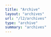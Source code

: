 ```yaml
---
title: "Archive"
layout: "archives"
url: "/l2/archives"
type: "archive"
summary: "archives"
---
```

